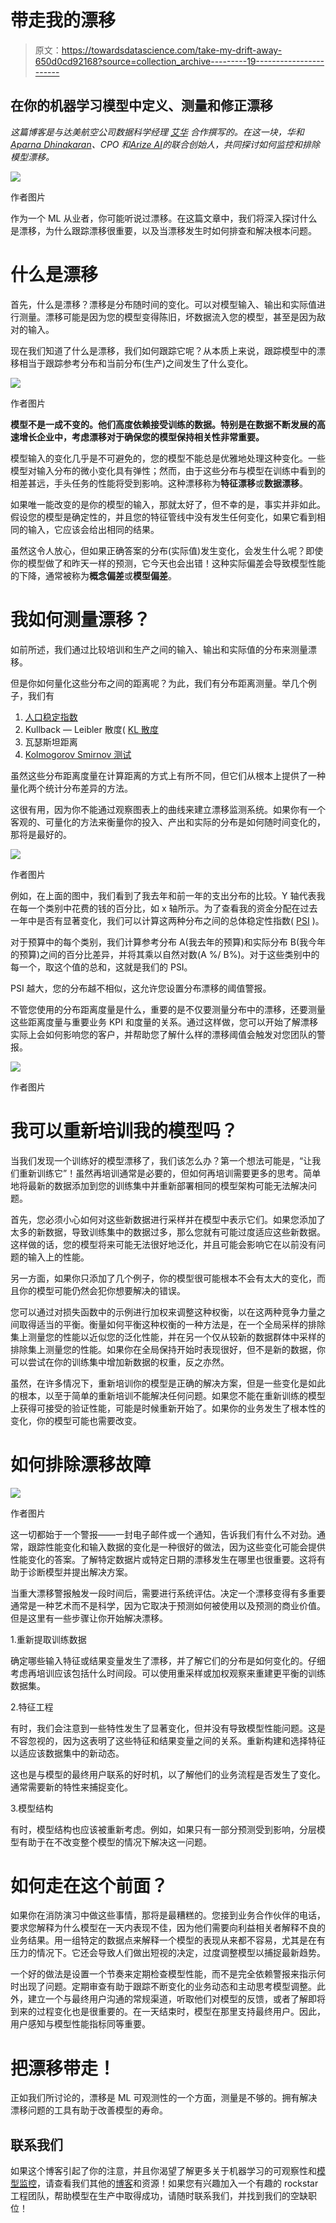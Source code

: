 # 带走我的漂移

> 原文：<https://towardsdatascience.com/take-my-drift-away-650d0cd92168?source=collection_archive---------19----------------------->

## 在你的机器学习模型中定义、测量和修正漂移

*这篇博客是与达美航空公司数据科学经理* [*艾华*](https://www.linkedin.com/in/hua-ai-baaa335/) *合作撰写的。在这一块，华和*[*Aparna Dhinakaran*](https://www.linkedin.com/in/aparnadhinakaran/)*、CPO 和*[*Arize AI*](https://www.arize.com)*的联合创始人，共同探讨如何监控和排除模型漂移。*

![](img/df0172de7a6de698f399b9cd163ea670.png)

作者图片

作为一个 ML 从业者，你可能听说过漂移。在这篇文章中，我们将深入探讨什么是漂移，为什么跟踪漂移很重要，以及当漂移发生时如何排查和解决根本问题。

# 什么是漂移

首先，什么是漂移？漂移是分布随时间的变化。可以对模型输入、输出和实际值进行测量。漂移可能是因为您的模型变得陈旧，坏数据流入您的模型，甚至是因为敌对的输入。

现在我们知道了什么是漂移，我们如何跟踪它呢？从本质上来说，跟踪模型中的漂移相当于跟踪参考分布和当前分布(生产)之间发生了什么变化。

![](img/5fc6308e713b28d01e8a871421932c18.png)

作者图片

**模型不是一成不变的。他们高度依赖接受训练的数据。特别是在数据不断发展的高速增长企业中，考虑漂移对于确保您的模型保持相关性非常重要。**

模型输入的变化几乎是不可避免的，您的模型不能总是优雅地处理这种变化。一些模型对输入分布的微小变化具有弹性；然而，由于这些分布与模型在训练中看到的相差甚远，手头任务的性能将受到影响。这种漂移称为**特征漂移**或**数据漂移**。

如果唯一能改变的是你的模型的输入，那就太好了，但不幸的是，事实并非如此。假设您的模型是确定性的，并且您的特征管线中没有发生任何变化，如果它看到相同的输入，它应该会给出相同的结果。

虽然这令人放心，但如果正确答案的分布(实际值)发生变化，会发生什么呢？即使你的模型做了和昨天一样的预测，它今天也会出错！这种实际偏差会导致模型性能的下降，通常被称为**概念偏差**或**模型偏差**。

# 我如何测量漂移？

如前所述，我们通过比较培训和生产之间的输入、输出和实际值的分布来测量漂移。

但是你如何量化这些分布之间的距离呢？为此，我们有分布距离测量。举几个例子，我们有

1.  [人口稳定指数](https://arize.com/blog-course/population-stability-index-psi/)
2.  Kullback — Leibler 散度( [KL 散度](https://arize.com/blog-course/kl-divergence/)
3.  瓦瑟斯坦距离
4.  [Kolmogorov Smirnov 测试](https://arize.com/blog-course/kolmogorov-smirnov-test/)

虽然这些分布距离度量在计算距离的方式上有所不同，但它们从根本上提供了一种量化两个统计分布差异的方法。

这很有用，因为你不能通过观察图表上的曲线来建立漂移监测系统。如果你有一个客观的、可量化的方法来衡量你的投入、产出和实际的分布是如何随时间变化的，那将是最好的。

![](img/5ac43b9bcbb7855ad406ee95f1fb1ff3.png)

作者图片

例如，在上面的图中，我们看到了我去年和前一年的支出分布的比较。Y 轴代表我在每一个类别中花费的钱的百分比，如 x 轴所示。为了查看我的资金分配在过去一年中是否有显著变化，我们可以计算这两种分布之间的总体稳定性指数( [PSI](https://arize.com/learn/course/drift/population-stability-index-psi/) )。

对于预算中的每个类别，我们计算参考分布 A(我去年的预算)和实际分布 B(我今年的预算)之间的百分比差异，并将其乘以自然对数(A %/ B%)。对于这些类别中的每一个，取这个值的总和，这就是我们的 PSI。

PSI 越大，您的分布越不相似，这允许您设置分布漂移的阈值警报。

不管您使用的分布距离度量是什么，重要的是不仅要测量分布中的漂移，还要测量这些距离度量与重要业务 KPI 和度量的关系。通过这样做，您可以开始了解漂移实际上会如何影响您的客户，并帮助您了解什么样的漂移阈值会触发对您团队的警报。

![](img/738b19e709900a8ec9e05a08b71a4d62.png)

作者图片

# 我可以重新培训我的模型吗？

当我们发现一个训练好的模型漂移了，我们该怎么办？第一个想法可能是，“让我们重新训练它”！虽然再培训通常是必要的，但如何再培训需要更多的思考。简单地将最新的数据添加到您的训练集中并重新部署相同的模型架构可能无法解决问题。

首先，您必须小心如何对这些新数据进行采样并在模型中表示它们。如果您添加了太多的新数据，导致训练集中的数据过多，那么您就有可能过度适应这些新数据。这样做的话，您的模型将来可能无法很好地泛化，并且可能会影响它在以前没有问题的输入上的性能。

另一方面，如果你只添加了几个例子，你的模型很可能根本不会有太大的变化，而且你的模型可能仍然会犯你想要解决的错误。

您可以通过对损失函数中的示例进行加权来调整这种权衡，以在这两种竞争力量之间取得适当的平衡。衡量如何平衡这种权衡的一种方法是，在一个全局采样的排除集上测量您的性能以近似您的泛化性能，并在另一个仅从较新的数据群体中采样的排除集上测量您的性能。如果你在全局保持开始时表现很好，但不是新的数据，你可以尝试在你的训练集中增加新数据的权重，反之亦然。

虽然，在许多情况下，重新培训你的模型是正确的解决方案，但是一些变化是如此的根本，以至于简单的重新培训不能解决任何问题。如果您不能在重新训练的模型上获得可接受的验证性能，可能是时候重新开始了。如果你的业务发生了根本性的变化，你的模型可能也需要改变。

# 如何排除漂移故障

![](img/9636c3e3442472ceff7d48a68a1e24b5.png)

作者图片

这一切都始于一个警报——一封电子邮件或一个通知，告诉我们有什么不对劲。通常，跟踪性能变化和输入数据的变化是一种很好的做法，因为这些变化可能会提供性能变化的答案。了解特定数据片或特定日期的漂移发生在哪里也很重要。这将有助于诊断模型并提出解决方案。

当重大漂移警报触发一段时间后，需要进行系统评估。决定一个漂移变得有多重要通常是一种艺术而不是科学，因为它取决于预测如何被使用以及预测的商业价值。但是这里有一些步骤让你开始解决漂移。

1.重新提取训练数据

确定哪些输入特征或结果变量发生了漂移，并了解它们的分布是如何变化的。仔细考虑再培训应该包括什么时间段。可以使用重采样或加权观察来重建更平衡的训练数据集。

2.特征工程

有时，我们会注意到一些特性发生了显著变化，但并没有导致模型性能问题。这是不容忽视的，因为这表明了这些特征和结果变量之间的关系。重新构建和选择特征以适应该数据集中的新动态。

这也是与模型的最终用户联系的好时机，以了解他们的业务流程是否发生了变化。通常需要新的特性来捕捉变化。

3.模型结构

有时，模型结构也应该被重新考虑。例如，如果只有一部分预测受到影响，分层模型有助于在不改变整个模型的情况下解决这一问题。

# 如何走在这个前面？

如果你在消防演习中做这些事情，那将是最糟糕的。您接到业务合作伙伴的电话，要求您解释为什么模型在一天内表现不佳，因为他们需要向利益相关者解释不良的业务结果。用一组特定的数据点来解释一个模型的表现从来都不容易，尤其是在有压力的情况下。它还会导致人们做出短视的决定，过度调整模型以捕捉最新趋势。

一个好的做法是设置一个节奏来定期检查模型性能，而不是完全依赖警报来指示何时出现了问题。定期审查有助于跟踪不断变化的业务动态和主动思考模型调整。此外，建立一个与最终用户沟通的常规渠道，听取他们对模型的反馈，或者了解即将到来的过程变化也是很重要的。在一天结束时，模型在那里支持最终用户。因此，用户感知与模型性能指标同等重要。

# 把漂移带走！

正如我们所讨论的，漂移是 ML 可观测性的一个方面，测量是不够的。拥有解决漂移问题的工具有助于改善模型的寿命。

## 联系我们

如果这个博客引起了你的注意，并且你渴望了解更多关于机器学习的可观察性和[模型监控](https://arize.com/model-monitoring/)，请查看我们其他的[博客](https://arize.com/blog/)和资源！如果您有兴趣加入一个有趣的 rockstar 工程团队，帮助模型在生产中取得成功，请随时联系我们，并找到我们的空缺职位！